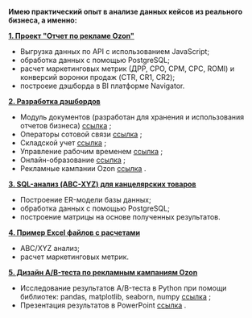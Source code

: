 **Имею практический опыт в анализе данных кейсов из реального бизнеса, а именно:**

[**1. Проект "Отчет по рекламе Ozon"**](https://github.com/Polina-Smirnova22/Date_Analysis/tree/main/Проект%20%22Отчет%20по%20рекламе%20Ozon%22)
  - Выгрузка данных по API с использованием JavaScript;
  - обработка данных с помощью PostgreSQL;
  - расчет маркетинговых метрик (ДРР, CPO, CPM, CPC, ROMI) и конверсий воронки продаж (CTR, CR1, CR2);
  - построеие дэшборда в BI платформе Navigator.

[**2. Разработка дэшбордов**](https://github.com/Polina-Smirnova22/Date_Analysis/tree/main/2.%20Дэшборды)
  - Модуль документов (разработан для хранения и использования отчетов бизнеса) [ссылка](https://github.com/Polina-Smirnova22/Date_Analysis/tree/main/2.%20Дэшборды/Модуль%20документов) ;
  - Операторы сотовой связи [ссылка](https://github.com/Polina-Smirnova22/Date_Analysis/tree/main/2.%20Дэшборды/Операторы%20сотовой%20связи) ;
  - Складской учет [ссылка](https://github.com/Polina-Smirnova22/Date_Analysis/tree/main/2.%20Дэшборды/Складской%20учет) ;
  - Управление рабочим временем [ссылка](https://github.com/Polina-Smirnova22/Date_Analysis/tree/main/2.%20Дэшборды/Управление%20рабочим%20временем) ;
  - Онлайн-образование [ссылка](https://github.com/Polina-Smirnova22/Date_Analysis/tree/main/2.%20Дэшборды/Онлайн-образование) ;
  - Рекламные кампании Ozon [ссылка](https://github.com/Polina-Smirnova22/Date_Analysis/blob/main/1.%20Проект%20%22Отчет%20по%20рекламе%20Ozon%22/6.%20Дэшборд_Рекламные%20кампании%20Ozon.png) .

[**3. SQL-анализ (ABC-XYZ) для канцелярских товаров**](https://github.com/Polina-Smirnova22/Date_Analysis/tree/main/SQL-анализ%20(ABC-XYZ)%20для%20канцелярских%20товаров)
  - Построение ER-модели базы данных;
  - обработка данных с помощью PostgreSQL;
  - построение матрицы на основе полученных результатов.

[**4. Пример Excel файлов с расчетами**](https://github.com/Polina-Smirnova22/Date_Analysis/tree/main/4.%20Excel)
  - ABC/XYZ анализ;
  - расчет маркетинговых метрик.

[**5. Дизайн A/B-теста по рекламным кампаниям Ozon**](https://github.com/Polina-Smirnova22/Date_Analysis/tree/main/5.%20Дизайн%20AB-теста)
  - Исследование результатов A/B-теста в Python при помощи библиотек: pandas, matplotlib, seaborn, numpy [ссылка](https://github.com/Polina-Smirnova22/Date_Analysis/blob/main/5.%20Дизайн%20AB-теста/3.%20EDA_AB_test.ipynb) ;
  - Презентация результатов в PowerPoint [ссылка](https://github.com/Polina-Smirnova22/Date_Analysis/blob/main/5.%20Дизайн%20AB-теста/4.%20Презетация%20результатов%20AB-тестов.pdf) .


